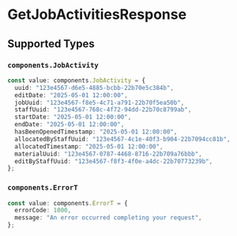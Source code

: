 # GetJobActivitiesResponse


## Supported Types

### `components.JobActivity`

```typescript
const value: components.JobActivity = {
  uuid: "123e4567-d6e5-4885-bcbb-22b70e5c384b",
  editDate: "2025-05-01 12:00:00",
  jobUuid: "123e4567-f8e5-4c71-a791-22b70f5ea50b",
  staffUuid: "123e4567-768c-4f72-94dd-22b70c8799ab",
  startDate: "2025-05-01 12:00:00",
  endDate: "2025-05-01 12:00:00",
  hasBeenOpenedTimestamp: "2025-05-01 12:00:00",
  allocatedByStaffUuid: "123e4567-4c1e-40f3-b904-22b7094cc81b",
  allocatedTimestamp: "2025-05-01 12:00:00",
  materialUuid: "123e4567-0787-4468-8716-22b709a76bbb",
  editByStaffUuid: "123e4567-f8f3-4f0e-a4dc-22b70773239b",
};
```

### `components.ErrorT`

```typescript
const value: components.ErrorT = {
  errorCode: 1000,
  message: "An error occurred completing your request",
};
```


